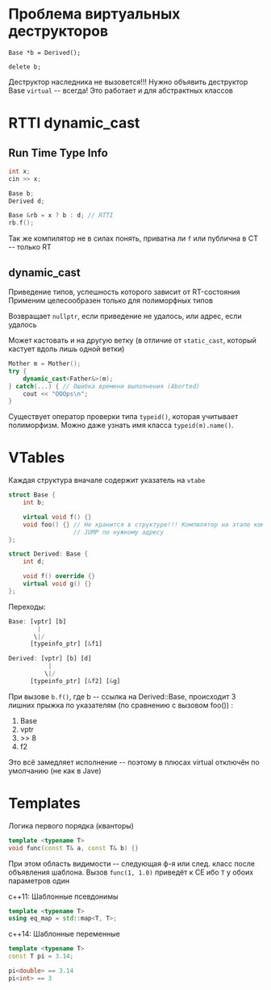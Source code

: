 # Проблема виртуальных деструкторов
`Base *b = Derived();`

`delete b;`

Деструктор наследника не вызовется!!!
Нужно объявить деструктор Base `virtual` -- всегда!
Это работает и для абстрактных классов

# RTTI dynamic_cast

## Run Time Type Info

```c++
int x;
cin >> x;

Base b;
Derived d;

Base &rb = x ? b : d; // RTTI
rb.f();
```
Так же компилятор не в силах понять, приватна ли `f` или публична в CT -- только RT

## dynamic_cast
Приведение типов, успешность которого зависит от RT-состояния
Применим целесообразен только для полиморфных типов

Возвращает `nullptr`, если приведение не удалось, или адрес, если удалось

Может кастовать и на другую ветку (в отличие от `static_cast`, который кастует вдоль лишь одной ветки)
```c++
Mother m = Mother();
try {
    dynamic_cast<Father&>(m);
} catch(...) { // Ошибка времени выполнения (Aborted)
    cout << "OOOps\n";
}
```
Существует оператор проверки типа `typeid()`, которая учитывает полиморфизм.
Можно даже узнать имя класса `typeid(m).name()`. 

# VTables
Каждая структура вначале содержит указатель на `vtabe`
```c++
struct Base {
    int b;

    virtual void f() {}
    void foo() {} // Не хранится в структуре!!! Компилятор на этапе компиляции делает 
                  // JUMP по нужному адресу
};

struct Derived: Base {
    int d;

    void f() override {}
    virtual void g() {}
};
```
Переходы:
```js
Base: [vptr] [b]
        |
       \|/
      [typeinfo_ptr] [&f1]

Derived: [vptr] [b] [d]
           |
          \|/
      [typeinfo_ptr] [&f2] [&g]
```
При вызове `b.f()`, где b -- ссылка на Derived::Base, происходит 3 лишних прыжка по указателям (по сравнению с вызовом foo()) :
1. Base
2. vptr
3. \>\> 8
4. f2

Это всё замедляет исполнение -- поэтому в плюсах virtual отключён по умолчанию (не как в Jave)

<!-- <image src="https://i.ytimg.com/vi/_aANg3_U9Q0/maxresdefault.jpg" alt="Описание картинки"> --> 

# Templates
Логика первого порядка (кванторы)
```c++
template <typename T>
void func(const T& a, const T& b) {}
```
При этом область видимости -- следующая ф-я или след. класс после объявления шаблона.
Вызов `func(1, 1.0)` приведёт к CE ибо `T` у обоих параметров один

c++11: Шаблонные псевдонимы
```c++
template <typename T>
using eq_map = std::map<T, T>;
```

c++14: Шаблонные переменные
```c++
template <typename T>
const T pi = 3.14;

pi<double> == 3.14
pi<int> == 3
```
